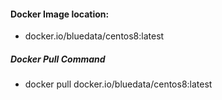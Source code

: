 #### Docker Image location:
* docker.io/bluedata/centos8:latest

##### Docker Pull Command 
* docker pull docker.io/bluedata/centos8:latest
